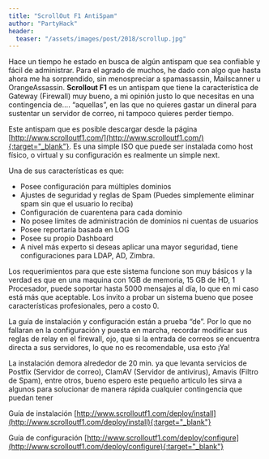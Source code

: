 ```yaml
---
title: "ScrollOut F1 AntiSpam"
author: "PartyHack"
header: 
  teaser: "/assets/images/post/2018/scrollup.jpg"
---
```

	

Hace un tiempo he estado en busca de algún antispam que sea confiable y fácil de administrar. Para el agrado de muchos, he dado con algo que hasta ahora me ha sorprendido, sin menospreciar a spamassassin, Mailscanner u OrangeAssassin. **Scrollout F1** es un antispam que tiene la característica de Gateway (Firewall) muy bueno, a mi opinión justo lo que necesitas en una contingencia de…. “aquellas”, en las que no quieres gastar un dineral para sustentar un servidor de correo, ni tampoco quieres perder tiempo.

Este antispam que es posible descargar desde la página [http://www.scrolloutf1.com/](http://www.scrolloutf1.com/){:target="_blank"}. Es una simple ISO que puede ser instalada como host físico, o virtual y su configuración es realmente un simple next.

Una de sus características es que:

- Posee configuración para múltiples dominios
- Ajustes de seguridad y reglas de Spam (Puedes simplemente eliminar spam sin que el usuario lo reciba)
- Configuración de cuarentena para cada dominio
- No posee límites de administración de dominios ni cuentas de usuarios
- Posee reportaría basada en LOG
- Posee su propio Dashboard
- A nivel más experto si deseas aplicar una mayor seguridad, tiene configuraciones para LDAP, AD, Zimbra.

Los requerimientos para que este sistema funcione son muy básicos y la verdad es que en una maquina con 1GB de memoria, 15 GB de HD, 1 Procesador, puede soportar hasta 5000 mensajes al día, lo que en mi caso está más que aceptable. Los invito a probar un sistema bueno que posee características profesionales, pero a costo 0.

La guía de instalación y configuración están a prueba “de”. Por lo que no fallaran en la configuración y puesta en marcha, recordar modificar sus reglas de relay en el firewall, ojo, que si la entrada de correos se encuentra directa a sus servidores, lo que no es recomendable, usa esto ¡Ya!

La instalación demora alrededor de 20 min. ya que levanta servicios de Postfix (Servidor de correo), ClamAV (Servidor de antivirus), Amavis (Filtro de Spam), entre otros, bueno espero este pequeño articulo les sirva a algunos para solucionar de manera rápida cualquier contingencia que puedan tener

Guía de instalación [http://www.scrolloutf1.com/deploy/install](http://www.scrolloutf1.com/deploy/install){:target="_blank"}

Guía de configuración [http://www.scrolloutf1.com/deploy/configure](http://www.scrolloutf1.com/deploy/configure){:target="_blank"}

![]()

![]()